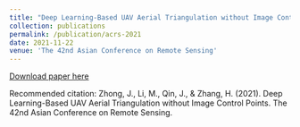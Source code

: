 ```yaml
---
title: "Deep Learning-Based UAV Aerial Triangulation without Image Control Points"
collection: publications
permalink: /publication/acrs-2021
date: 2021-11-22
venue: 'The 42nd Asian Conference on Remote Sensing'
---
```


[Download paper here](https://a-a-r-s.org/proceeding/ACRS2021/2%20Algorithm%20and%20Image%20Processing/ACRS21_240.pdf)

Recommended citation: Zhong, J., Li, M., Qin, J., & Zhang, H. (2021). Deep Learning-Based UAV Aerial Triangulation without Image Control Points. The 42nd Asian Conference on Remote Sensing.
